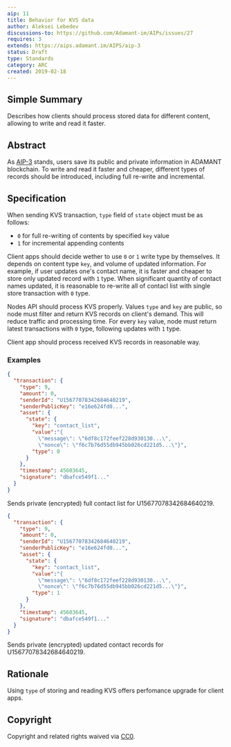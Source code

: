 ```yaml
---
aip: 11
title: Behavior for KVS data
author: Aleksei Lebedev
discussions-to: https://github.com/Adamant-im/AIPs/issues/27
requires: 3
extends: https://aips.adamant.im/AIPS/aip-3
status: Draft
type: Standards
category: ARC
created: 2019-02-18
---
```


## Simple Summary

Describes how clients should process stored data for different content, allowing to write and read it faster.

## Abstract
<!--A short (~200 word) description of the technical issue being addressed.-->
As [AIP-3](https://aips.adamant.im/AIPS/aip-3) stands, users save its public and private information in ADAMANT blockchain. To write and read it faster and cheaper, different types of records should be introduced, including full re-write and incremental.

## Specification
<!--The technical specification should describe the syntax and semantics of any new feature. The specification should be detailed enough to allow competing, interoperable implementations for different platforms.-->

When sending KVS transaction, `type` field of `state` object must be as follows:

- `0` for full re-writing of contents by specified `key` value
- `1` for incremental appending contents

Client apps should decide wether to use `0` or `1` write type by themselves. It depends on content type `key`, and volume of updated information. For example, if user updates one's contact name, it is faster and cheaper to store only updated record with `1` type. When significant quantity of contact names updated, it is reasonable to re-write all of contacl list with single store transaction with `0` type.

Nodes API should process KVS properly. Values `type` and `key` are public, so node must filter and return KVS records on client's demand. This will reduce traffic and processing time. For every `key` value, node must return latest transactions with `0` type, following updates with `1` type.

Client app should process received KVS records in reasonable way.

### Examples

``` json
{ 
  "transaction": {
    "type": 9,
    "amount": 0,
    "senderId": "U15677078342684640219",
    "senderPublicKey": "e16e624fd0...",
    "asset": {
      "state": {
        "key": "contact_list",
        "value":"{
          \"message\": \"6df8c172feef228d930130...\",
          \"nonce\": \"f6c7b76d55db945bb026cd221d5...\"}",
        "type": 0
      }
    },
    "timestamp": 45603645,
    "signature": "dbafce549f1..."
  }
}
```

Sends private (encrypted) full contact list for U15677078342684640219.

``` json
{ 
  "transaction": {
    "type": 9,
    "amount": 0,
    "senderId": "U15677078342684640219",
    "senderPublicKey": "e16e624fd0...",
    "asset": {
      "state": {
        "key": "contact_list",
        "value":"{
          \"message\": \"6df8c172feef228d930130...\",
          \"nonce\": \"f6c7b76d55db945bb026cd221d5...\"}",
        "type": 1
      }
    },
    "timestamp": 45603645,
    "signature": "dbafce549f1..."
  }
}
```

Sends private (encrypted) updated contact records for U15677078342684640219.

## Rationale

Using `type` of storing and reading KVS offers perfomance upgrade for client apps.

## Copyright

Copyright and related rights waived via [CC0](https://creativecommons.org/publicdomain/zero/1.0/).
